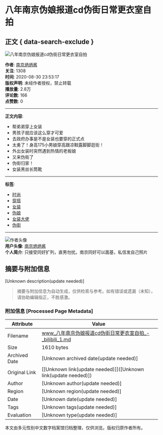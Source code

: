# 八年南京伪娘报道cd伪街日常更衣室自拍

## 正文 { data-search-exclude }


![八年南京伪娘报道cd伪街日常更衣室自拍](https://i2.hdslb.com/bfs/archive/53fe0251c66cfa83eaf3ba1ec4d73cd10e016693.jpg@518w_290h_1c_!web-video-share-cover.webp)

**作者**: [南京炳炳酱](https://space.bilibili.com/457071313)  
**关注**: 1308  
**时间**: 2020-08-30 23:53:17  
**版权声明**: 未经作者授权，禁止转载  
**播放量**: 2.8万  
**评论数**: 166  
**点赞数**: 0  

---

**正文内容**:
- 帮弟弟穿上女装
- 男孩子就应该这么穿才可爱
- 去政府办事是不是女装也要穿的正式点
- 太勇了！身高175小男娘穿高跟凉鞋露脚脚逛街！
- 外出女装时突然遇到热情的老板娘
- 又来伪街了
- 伪街归家！
- 女装黑丝长筒靴

---

**标签**:
- [时尚](https://www.bilibili.com/v/fashion)
- [穿搭](https://www.bilibili.com/v/fashion/clothing)
- [女装](https://search.bilibili.com/all?keyword=%E5%A5%B3%E8%A3%85&from_source=video_tag)
- [伪娘](https://search.bilibili.com/all?keyword=%E4%BC%AA%E5%A8%98&from_source=video_tag)
- [女装大佬](https://search.bilibili.com/all?keyword=%E5%A5%B3%E8%A3%85%E5%A4%A7%E4%BD%AC&from_source=video_tag)
- [伪街](https://search.bilibili.com/all?keyword=%E4%BC%AA%E8%A1%97&from_source=video_tag)

---

![作者头像](https://i1.hdslb.com/bfs/face/e85cf73e3ab3bd68e49b95215102b57988cae481.jpg@96w.webp)  
**用户头像**: [南京炳炳酱](https://space.bilibili.com/457071313)  
**个人简介**: 只接受同好扩列，直男勿扰。南京同好可以面基，私信发自己照片
<!-- tcd_original_link https://www.bilibili.com/video/av711986169/ -->


## 摘要与附加信息

<!-- tcd_abstract -->
[Unknown description(update needed)]
<!-- tcd_abstract_end -->

> 摘要与附加信息为自动生成，仅供检索与参考。如有错误或遗漏（未知），请协助编辑指正，不胜感激。

### 附加信息 [Processed Page Metadata]

| Attribute       | Value                                  |
|-----------------|----------------------------------------|
| Filename        | www_八年南京伪娘报道cd伪街日常更衣室自拍_-_bilibili_1.md                             |
| Size            | 1610 bytes                           |
| Archived Date   | [Unknown archived date(update needed)]                             |
| Original Link   | [[Unknown link(update needed)]]([Unknown link(update needed)])                       |
| Author          | [Unknown author(update needed)]                               |
| Region          | [Unknown region(update needed)]                               |
| Date            | [Unknown date(update needed)]                                 |
| Tags            | [Unknown tags(update needed)]                                 |
| Evaluation            | [Unknown type(update needed)]                                 |
<!-- tcd_table_end -->

本文由多元性别中文数字档案馆归档整理，仅供浏览。版权归原作者所有。
